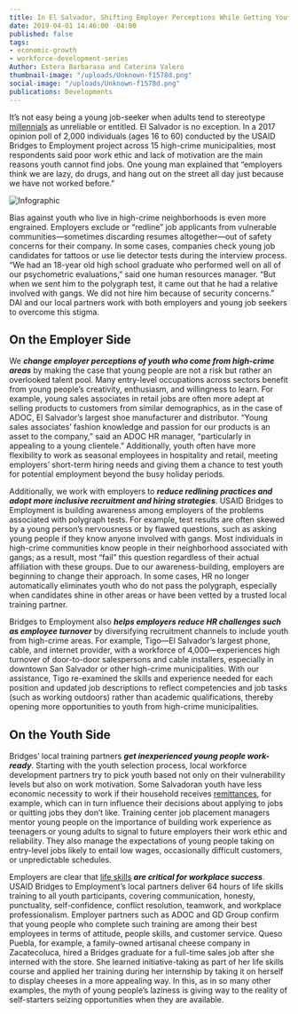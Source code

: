 ```yaml
---
title: In El Salvador, Shifting Employer Perceptions While Getting Youth Work-Ready
date: 2019-04-01 14:46:00 -04:00
published: false
tags:
- economic-growth
- workforce-development-series
Author: Estera Barbarasa and Caterina Valero
thumbnail-image: "/uploads/Unknown-f1578d.png"
social-image: "/uploads/Unknown-f1578d.png"
publications: Developments
---
```


It’s not easy being a young job-seeker when adults tend to stereotype [millennials](https://www.iadb.org/en/improvinglives/millennials-stereotyped-generation) as unreliable or entitled. El Salvador is no exception. In a 2017 opinion poll of 2,000 individuals (ages 16 to 60) conducted by the USAID Bridges to Employment project across 15 high-crime municipalities, most respondents said poor work ethic and lack of motivation are the main reasons youth cannot find jobs. One young man explained that “employers think we are lazy, do drugs, and hang out on the street all day just because we have not worked before.”

![Infographic](/link-to-infographic)

Bias against youth who live in high-crime neighborhoods is even more engrained. Employers exclude or “redline” job applicants from vulnerable communities—sometimes discarding resumes altogether—out of safety concerns for their company. In some cases, companies check young job candidates for tattoos or use lie detector tests during the interview process. “We had an 18-year old high school graduate who performed well on all of our psychometric evaluations,” said one human resources manager. “But when we sent him to the polygraph test, it came out that he had a relative involved with gangs. We did not hire him because of security concerns.” 
DAI and our local partners work with both employers and young job seekers to overcome this stigma. 

## On the Employer Side

We ***change employer perceptions of youth who come from high-crime areas*** by making the case that young people are not a risk but rather an overlooked talent pool. Many entry-level occupations across sectors benefit from young people’s creativity, enthusiasm, and willingness to learn. For example, young sales associates in retail jobs are often more adept at selling products to customers from similar demographics, as in the case of ADOC, El Salvador’s largest shoe manufacturer and distributor. “Young sales associates’ fashion knowledge and passion for our products is an asset to the company,” said an ADOC HR manager, “particularly in appealing to a young clientele.” Additionally, youth often have more flexibility to work as seasonal employees in hospitality and retail, meeting employers’ short-term hiring needs and giving them a chance to test youth for potential employment beyond the busy holiday periods. 

Additionally, we work with employers to ***reduce redlining practices and adopt more inclusive recruitment and hiring strategies***. USAID Bridges to Employment is building awareness among employers of the problems associated with polygraph tests. For example, test results are often skewed by a young person’s nervousness or by flawed questions, such as asking young people if they know anyone involved with gangs. Most individuals in high-crime communities know people in their neighborhood associated with gangs; as a result, most “fail” this question regardless of their actual affiliation with these groups. Due to our awareness-building, employers are beginning to change their approach. In some cases, HR no longer automatically eliminates youth who do not pass the polygraph, especially when candidates shine in other areas or have been vetted by a trusted local training partner. 

Bridges to Employment also ***helps employers reduce HR challenges such as employee turnover*** by diversifying recruitment channels to include youth from high-crime areas. For example, Tigo—El Salvador’s largest phone, cable, and internet provider, with a workforce of 4,000—experiences high turnover of door-to-door salespersons and cable installers, especially in downtown San Salvador or other high-crime municipalities. With our assistance, Tigo re-examined the skills and experience needed for each position and updated job descriptions to reflect competencies and job tasks (such as working outdoors) rather than academic qualifications, thereby opening more opportunities to youth from high-crime municipalities. 

## On the Youth Side

Bridges’ local training partners ***get inexperienced young people work-ready***. Starting with the youth selection process, local workforce development partners try to pick youth based not only on their vulnerability levels but also on work motivation. Some Salvadoran youth have less economic necessity to work if their household receives [remittances](https://www.voanews.com/a/remittances-to-el-salvador-surge-to-record-high-in-2016/3689072.html), for example, which can in turn influence their decisions about applying to jobs or quitting jobs they don’t like. Training center job placement managers mentor young people on the importance of building work experience as teenagers or young adults to signal to future employers their work ethic and reliability. They also manage the expectations of young people taking on entry-level jobs likely to entail low wages, occasionally difficult customers, or unpredictable schedules. 

Employers are clear that [life skills](https://mastercardfdn.org/wp-content/uploads/2018/08/soft-skills-youth-employment-accessible2.pdf) ***are critical for workplace success***. USAID Bridges to Employment’s local partners deliver 64 hours of life skills training to all youth participants, covering communication, honesty, punctuality, self-confidence, conflict resolution, teamwork, and workplace professionalism. Employer partners such as ADOC and GD Group confirm that young people who complete such training are among their best employees in terms of attitude, people skills, and customer service. Queso Puebla, for example, a family-owned artisanal cheese company in Zacatecoluca, hired a Bridges graduate for a full-time sales job after she interned with the store. She learned initiative-taking as part of her life skills course and applied her training during her internship by taking it on herself to display cheeses in a more appealing way.
In this, as in so many other examples, the myth of young people’s laziness is giving way to the reality of self-starters seizing opportunities when they are available.
